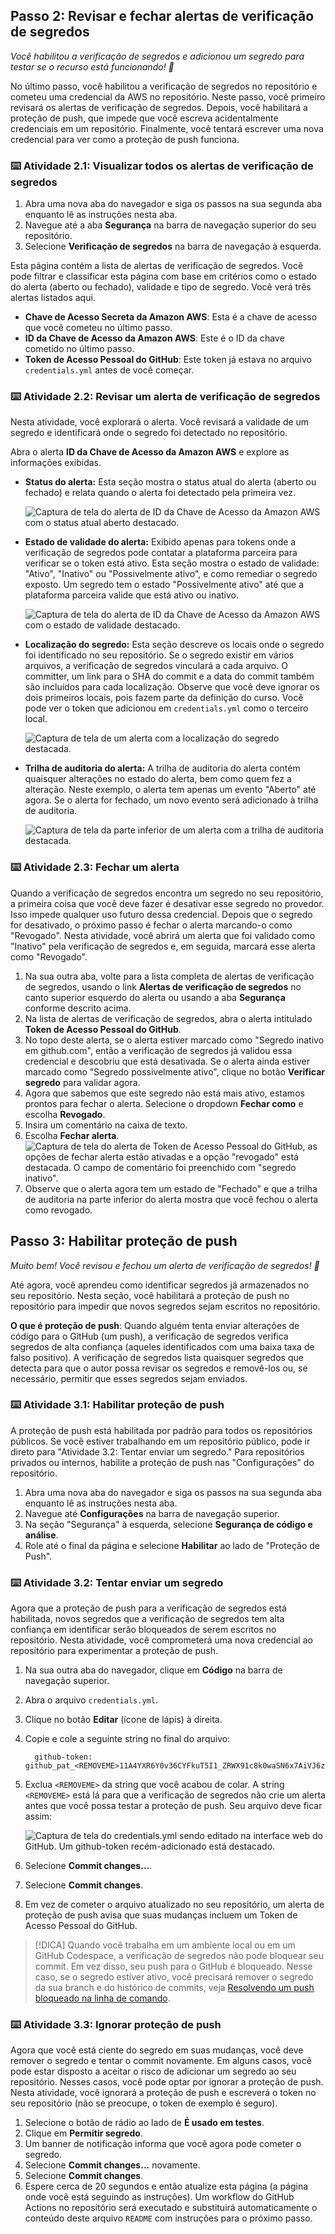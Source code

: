 ## Passo 2: Revisar e fechar alertas de verificação de segredos

_Você habilitou a verificação de segredos e adicionou um segredo para testar se o recurso está funcionando! :tada:_

No último passo, você habilitou a verificação de segredos no repositório e cometeu uma credencial da AWS no repositório. Neste passo, você primeiro revisará os alertas de verificação de segredos. Depois, você habilitará a proteção de push, que impede que você escreva acidentalmente credenciais em um repositório. Finalmente, você tentará escrever uma nova credencial para ver como a proteção de push funciona.

### :keyboard: Atividade 2.1: Visualizar todos os alertas de verificação de segredos

1. Abra uma nova aba do navegador e siga os passos na sua segunda aba enquanto lê as instruções nesta aba.
2. Navegue até a aba **Segurança** na barra de navegação superior do seu repositório.
3. Selecione **Verificação de segredos** na barra de navegação à esquerda.

Esta página contém a lista de alertas de verificação de segredos. Você pode filtrar e classificar esta página com base em critérios como o estado do alerta (aberto ou fechado), validade e tipo de segredo. Você verá três alertas listados aqui.

- **Chave de Acesso Secreta da Amazon AWS**: Esta é a chave de acesso que você cometeu no último passo.
- **ID da Chave de Acesso da Amazon AWS**: Este é o ID da chave cometido no último passo.
- **Token de Acesso Pessoal do GitHub**: Este token já estava no arquivo `credentials.yml` antes de você começar.

### :keyboard: Atividade 2.2: Revisar um alerta de verificação de segredos

Nesta atividade, você explorará o alerta. Você revisará a validade de um segredo e identificará onde o segredo foi detectado no repositório.

Abra o alerta **ID da Chave de Acesso da Amazon AWS** e explore as informações exibidas.

- **Status do alerta:** Esta seção mostra o status atual do alerta (aberto ou fechado) e relata quando o alerta foi detectado pela primeira vez.

  ![Captura de tela do alerta de ID da Chave de Acesso da Amazon AWS com o status atual aberto destacado.](/images/alert-status.png)

- **Estado de validade do alerta:** Exibido apenas para tokens onde a verificação de segredos pode contatar a plataforma parceira para verificar se o token está ativo. Esta seção mostra o estado de validade: "Ativo", "Inativo" ou "Possivelmente ativo", e como remediar o segredo exposto. Um segredo tem o estado "Possivelmente ativo" até que a plataforma parceira valide que está ativo ou inativo.

  ![Captura de tela do alerta de ID da Chave de Acesso da Amazon AWS com o estado de validade destacado.](/images/alert-validity-state.png)

- **Localização do segredo:** Esta seção descreve os locais onde o segredo foi identificado no seu repositório. Se o segredo existir em vários arquivos, a verificação de segredos vinculará a cada arquivo. O committer, um link para o SHA do commit e a data do commit também são incluídos para cada localização. Observe que você deve ignorar os dois primeiros locais, pois fazem parte da definição do curso. Você pode ver o token que adicionou em `credentials.yml` como o terceiro local.

  ![Captura de tela de um alerta com a localização do segredo destacada.](/images/secret-location.png)

- **Trilha de auditoria do alerta:** A trilha de auditoria do alerta contém quaisquer alterações no estado do alerta, bem como quem fez a alteração. Neste exemplo, o alerta tem apenas um evento "Aberto" até agora. Se o alerta for fechado, um novo evento será adicionado à trilha de auditoria.

  ![Captura de tela da parte inferior de um alerta com a trilha de auditoria destacada.](/images/audit-trail.png)

### :keyboard: Atividade 2.3: Fechar um alerta

Quando a verificação de segredos encontra um segredo no seu repositório, a primeira coisa que você deve fazer é desativar esse segredo no provedor. Isso impede qualquer uso futuro dessa credencial. Depois que o segredo for desativado, o próximo passo é fechar o alerta marcando-o como "Revogado". Nesta atividade, você abrirá um alerta que foi validado como "Inativo" pela verificação de segredos e, em seguida, marcará esse alerta como "Revogado".

1. Na sua outra aba, volte para a lista completa de alertas de verificação de segredos, usando o link **Alertas de verificação de segredos** no canto superior esquerdo do alerta ou usando a aba **Segurança** conforme descrito acima.
2. Na lista de alertas de verificação de segredos, abra o alerta intitulado **Token de Acesso Pessoal do GitHub**.
3. No topo deste alerta, se o alerta estiver marcado como "Segredo inativo em github.com", então a verificação de segredos já validou essa credencial e descobriu que está desativada. Se o alerta ainda estiver marcado como "Segredo possivelmente ativo", clique no botão **Verificar segredo** para validar agora.
5. Agora que sabemos que este segredo não está mais ativo, estamos prontos para fechar o alerta. Selecione o dropdown **Fechar como** e escolha **Revogado**.
7. Insira um comentário na caixa de texto.
8. Escolha **Fechar alerta**.
   ![Captura de tela do alerta de Token de Acesso Pessoal do GitHub, as opções de fechar alerta estão ativadas e a opção "revogado" está destacada. O campo de comentário foi preenchido com "segredo inativo".](/images/revoke-token.png)
9. Observe que o alerta agora tem um estado de "Fechado" e que a trilha de auditoria na parte inferior do alerta mostra que você fechou o alerta como revogado.

## Passo 3: Habilitar proteção de push

_Muito bem! Você revisou e fechou um alerta de verificação de segredos! :tada:_

Até agora, você aprendeu como identificar segredos já armazenados no seu repositório. Nesta seção, você habilitará a proteção de push no repositório para impedir que novos segredos sejam escritos no repositório.

**O que é proteção de push**: Quando alguém tenta enviar alterações de código para o GitHub (um push), a verificação de segredos verifica segredos de alta confiança (aqueles identificados com uma baixa taxa de falso positivo). A verificação de segredos lista quaisquer segredos que detecta para que o autor possa revisar os segredos e removê-los ou, se necessário, permitir que esses segredos sejam enviados.

### :keyboard: Atividade 3.1: Habilitar proteção de push

A proteção de push está habilitada por padrão para todos os repositórios públicos. Se você estiver trabalhando em um repositório público, pode ir direto para "Atividade 3.2: Tentar enviar um segredo." Para repositórios privados ou internos, habilite a proteção de push nas "Configurações" do repositório.

1. Abra uma nova aba do navegador e siga os passos na sua segunda aba enquanto lê as instruções nesta aba.
2. Navegue até **Configurações** na barra de navegação superior.
3. Na seção "Segurança" à esquerda, selecione **Segurança de código e análise**.
4. Role até o final da página e selecione **Habilitar** ao lado de "Proteção de Push".

### :keyboard: Atividade 3.2: Tentar enviar um segredo

Agora que a proteção de push para a verificação de segredos está habilitada, novos segredos que a verificação de segredos tem alta confiança em identificar serão bloqueados de serem escritos no repositório. Nesta atividade, você comprometerá uma nova credencial ao repositório para experimentar a proteção de push.

1. Na sua outra aba do navegador, clique em **Código** na barra de navegação superior.
2. Abra o arquivo `credentials.yml`.
3. Clique no botão **Editar** (ícone de lápis) à direita.
4. Copie e cole a seguinte string no final do arquivo:

    ```
      github-token: github_pat_<REMOVEME>11A4YXR6Y0v36CYFkuT5I1_ZRWX91c8k0waSN6x7AiVJ6zZ9ZHUQXBblBqFQpKd23V6CL7MWMPopnmBxzn
    ```

5. Exclua `<REMOVEME>` da string que você acabou de colar. A string `<REMOVEME>` está lá para que a verificação de segredos não crie um alerta antes que você possa testar a proteção de push. Seu arquivo deve ficar assim:

    ![Captura de tela do credentials.yml sendo editado na interface web do GitHub. Um github-token recém-adicionado está destacado.](/images/push-protection.png)

6.  Selecione **Commit changes...**.
7.  Selecione **Commit changes**.
8.  Em vez de cometer o arquivo atualizado no seu repositório, um alerta de proteção de push avisa que suas mudanças incluem um Token de Acesso Pessoal do GitHub.

> [!DICA]
> Quando você trabalha em um ambiente local ou em um GitHub Codespace, a verificação de segredos não pode bloquear seu commit. Em vez disso, seu push para o GitHub é bloqueado. Nesse caso, se o segredo estiver ativo, você precisará remover o segredo da sua branch e do histórico de commits, veja [Resolvendo um push bloqueado na linha de comando](https://docs.github.com/en/code-security/secret-scanning/pushing-a-branch-blocked-by-push-protection#resolving-a-blocked-push-on-the-command-line).

### :keyboard: Atividade 3.3: Ignorar proteção de push

Agora que você está ciente do segredo em suas mudanças, você deve remover o segredo e tentar o commit novamente. Em alguns casos, você pode estar disposto a aceitar o risco de adicionar um segredo ao seu repositório. Nesses casos, você pode optar por ignorar a proteção de push. Nesta atividade, você ignorará a proteção de push e escreverá o token no seu repositório (não se preocupe, o token de exemplo é seguro).

1. Selecione o botão de rádio ao lado de **É usado em testes**.
2. Clique em **Permitir segredo**.
3. Um banner de notificação informa que você agora pode cometer o segredo.
4. Selecione **Commit changes...** novamente.
5. Selecione **Commit changes**.
6. Espere cerca de 20 segundos e então atualize esta página (a página onde você está seguindo as instruções). Um workflow do GitHub Actions no repositório será executado e substituirá automaticamente o conteúdo deste arquivo `README` com instruções para o próximo passo.
